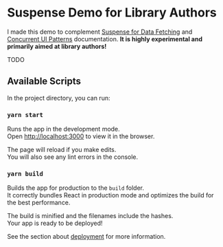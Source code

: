 # Suspense Demo for Library Authors

I made this demo to complement [Suspense for Data Fetching](https://reactjs.org/docs/concurrent-mode-suspense.html) and [Concurrent UI Patterns](https://reactjs.org/docs/concurrent-mode-patterns.html) documentation. **It is highly experimental and primarily aimed at library authors!**

TODO


## Available Scripts

In the project directory, you can run:

### `yarn start`

Runs the app in the development mode.<br />
Open [http://localhost:3000](http://localhost:3000) to view it in the browser.

The page will reload if you make edits.<br />
You will also see any lint errors in the console.

### `yarn build`

Builds the app for production to the `build` folder.<br />
It correctly bundles React in production mode and optimizes the build for the best performance.

The build is minified and the filenames include the hashes.<br />
Your app is ready to be deployed!

See the section about [deployment](https://facebook.github.io/create-react-app/docs/deployment) for more information.
